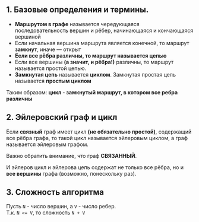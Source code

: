 ## 1. Базовые определения и термины.  

* **Маршрутом в графе** называется чередующаяся последовательность вершин и рёбер, начинающаяся и кончающаяся вершиной
* Если начальная вершина маршрута является конечной, то маршрут **замкнут**, иначе — открыт
*  **Если все рёбра различны, то маршрут называется цепью**
* Если все вершины **(а значит, и рёбра!)** различны, то маршрут называется простой цепью.
* **Замкнутая цепь** называется **циклом**. Замкнутая простая цепь называется **простым циклом**

Таким образом: **цикл - замкнутый маршрут, в котором все ребра различны**

## 2. Эйлеровский граф и цикл

Если **связный** граф имеет цикл **(не обязательно простой)**, содержащий все рёбра графа, то такой цикл называется эйлеровым циклом, а граф называется эйлеровым графом.

Важно обратить внимание, что граф **СВЯЗАННЫЙ**.

И эйлеров цикл  и эйлерова цепь содержат не только все рёбра, но и **все вершины** графа (возможно, понескольку раз).

## 3. Сложность алгоритма

Пусть ```N``` - число вершин, а ```V``` - число ребер.  
Т.к. ```N <= V```, то сложность ```N + V```
